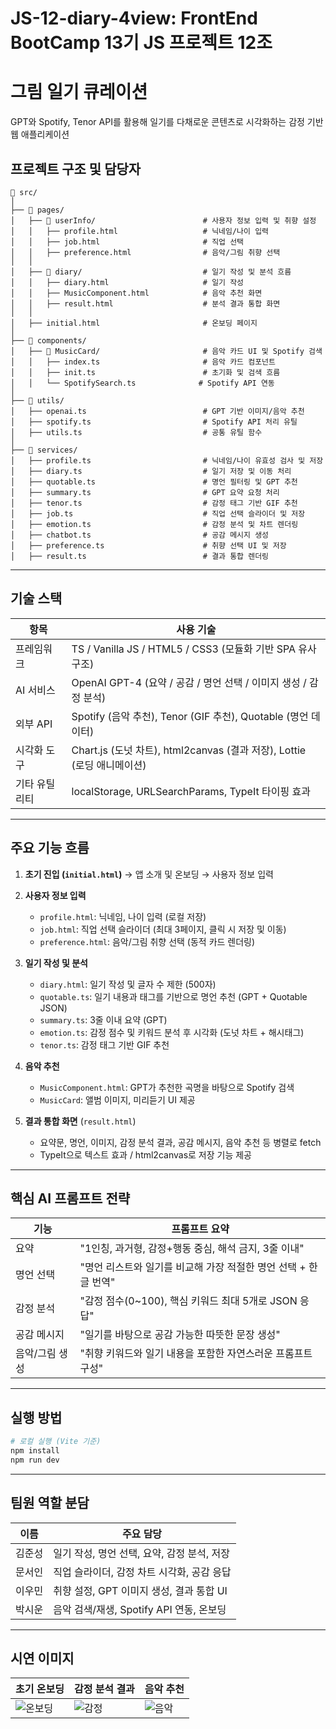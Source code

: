 # JS-12-diary-4view: FrontEnd BootCamp 13기 JS 프로젝트 12조 

# 그림 일기 큐레이션
GPT와 Spotify, Tenor API를 활용해 일기를 다채로운 콘텐츠로 시각화하는 감정 기반 웹 애플리케이션

## 프로젝트 구조 및 담당자

```
📁 src/
│
├── 📁 pages/
│   ├── 📁 userInfo/                        # 사용자 정보 입력 및 취향 설정
│   │   ├── profile.html                   # 닉네임/나이 입력 
│   │   ├── job.html                       # 직업 선택 
│   │   ├── preference.html                # 음악/그림 취향 선택 
│   │
│   ├── 📁 diary/                           # 일기 작성 및 분석 흐름
│   │   ├── diary.html                     # 일기 작성 
│   │   ├── MusicComponent.html            # 음악 추천 화면 
│   │   ├── result.html                    # 분석 결과 통합 화면 
│   │
│   ├── initial.html                       # 온보딩 페이지
│
├── 📁 components/
│   ├── 📁 MusicCard/                       # 음악 카드 UI 및 Spotify 검색
│   │   ├── index.ts                       # 음악 카드 컴포넌트 
│   │   ├── init.ts                        # 초기화 및 검색 흐름
│   │   └── SpotifySearch.ts              # Spotify API 연동
│
├── 📁 utils/
│   ├── openai.ts                          # GPT 기반 이미지/음악 추천 
│   ├── spotify.ts                         # Spotify API 처리 유틸 
│   ├── utils.ts                           # 공통 유틸 함수
│
├── 📁 services/
│   ├── profile.ts                         # 닉네임/나이 유효성 검사 및 저장 
│   ├── diary.ts                           # 일기 저장 및 이동 처리 
│   ├── quotable.ts                        # 명언 필터링 및 GPT 추천 
│   ├── summary.ts                         # GPT 요약 요청 처리 
│   ├── tenor.ts                           # 감정 태그 기반 GIF 추천
│   ├── job.ts                             # 직업 선택 슬라이더 및 저장
│   ├── emotion.ts                         # 감정 분석 및 차트 렌더링
│   ├── chatbot.ts                         # 공감 메시지 생성 
│   ├── preference.ts                      # 취향 선택 UI 및 저장 
│   ├── result.ts                          # 결과 통합 렌더링 
```

---

##  기술 스택

| 항목      | 사용 기술                                                    |
| ------- | -------------------------------------------------------- |
| 프레임워크   | TS / Vanilla JS / HTML5 / CSS3 (모듈화 기반 SPA 유사 구조)             |
| AI 서비스  | OpenAI GPT-4 (요약 / 공감 / 명언 선택 / 이미지 생성 / 감정 분석)          |
| 외부 API  | Spotify (음악 추천), Tenor (GIF 추천), Quotable (명언 데이터)       |
| 시각화 도구  | Chart.js (도넛 차트), html2canvas (결과 저장), Lottie (로딩 애니메이션) |
| 기타 유틸리티 | localStorage, URLSearchParams, TypeIt 타이핑 효과             |

---

##  주요 기능 흐름

1. **초기 진입 (`initial.html`)**
   → 앱 소개 및 온보딩 → 사용자 정보 입력

2. **사용자 정보 입력**

   * `profile.html`: 닉네임, 나이 입력 (로컬 저장)
   * `job.html`: 직업 선택 슬라이더 (최대 3페이지, 클릭 시 저장 및 이동)
   * `preference.html`: 음악/그림 취향 선택 (동적 카드 렌더링)

3. **일기 작성 및 분석**

   * `diary.html`: 일기 작성 및 글자 수 제한 (500자)
   * `quotable.ts`: 일기 내용과 태그를 기반으로 명언 추천 (GPT + Quotable JSON)
   * `summary.ts`: 3줄 이내 요약 (GPT)
   * `emotion.ts`: 감정 점수 및 키워드 분석 후 시각화 (도넛 차트 + 해시태그)
   * `tenor.ts`: 감정 태그 기반 GIF 추천

4. **음악 추천**

   * `MusicComponent.html`: GPT가 추천한 곡명을 바탕으로 Spotify 검색
   * `MusicCard`: 앨범 이미지, 미리듣기 UI 제공

5. **결과 통합 화면** (`result.html`)

   * 요약문, 명언, 이미지, 감정 분석 결과, 공감 메시지, 음악 추천 등 병렬로 fetch
   * TypeIt으로 텍스트 효과 / html2canvas로 저장 기능 제공

---

##  핵심 AI 프롬프트 전략

| 기능       | 프롬프트 요약                                |
| -------- | -------------------------------------- |
| 요약       | "1인칭, 과거형, 감정+행동 중심, 해석 금지, 3줄 이내"     |
| 명언 선택    | "명언 리스트와 일기를 비교해 가장 적절한 명언 선택 + 한글 번역" |
| 감정 분석    | "감정 점수(0\~100), 핵심 키워드 최대 5개로 JSON 응답" |
| 공감 메시지   | "일기를 바탕으로 공감 가능한 따뜻한 문장 생성"            |
| 음악/그림 생성 | "취향 키워드와 일기 내용을 포함한 자연스러운 프롬프트 구성"     |

---

##  실행 방법

```bash
# 로컬 실행 (Vite 기준)
npm install
npm run dev
```

---

##  팀원 역할 분담

| 이름  | 주요 담당                         |
| --- | ----------------------------- |
| 김준성 | 일기 작성, 명언 선택, 요약, 감정 분석, 저장   |
| 문서인 | 직업 슬라이더, 감정 차트 시각화, 공감 응답     |
| 이우민 | 취향 설정, GPT 이미지 생성, 결과 통합 UI  |
| 박시운 | 음악 검색/재생, Spotify API 연동, 온보딩 |

---

##  시연 이미지

| 초기 온보딩                          | 감정 분석 결과                    | 음악 추천                     |
| ------------------------------- | --------------------------- | ------------------------- |
|![온보딩](https://github.com/user-attachments/assets/a2738114-043a-40ef-a1da-c62f959bcf8c) | ![감정](https://github.com/user-attachments/assets/b9f643ce-4ff9-4012-adf0-9765c14ba96a) | ![음악](https://github.com/user-attachments/assets/8d34cd03-4040-4ec4-9480-85d150c52349) |








